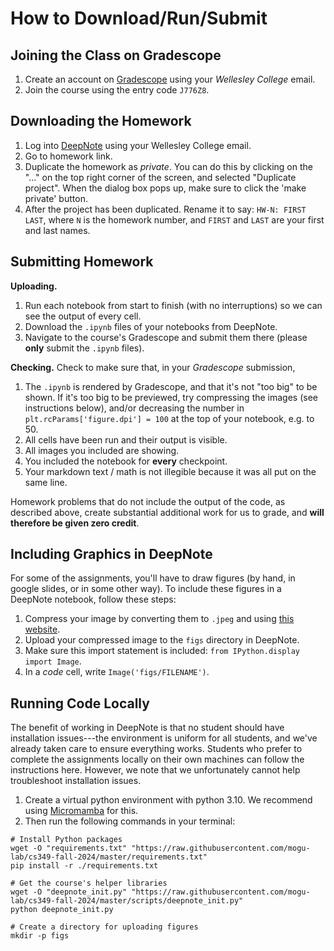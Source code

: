# How to Download/Run/Submit



## Joining the Class on Gradescope

1. Create an account on [Gradescope](https://www.gradescope.com/) using your *Wellesley College* email.
2. Join the course using the entry code `J776Z8`.



## Downloading the Homework

1. Log into [DeepNote](https://deepnote.com/) using your Wellesley College email. 
2. Go to homework link.
3. Duplicate the homework as *private*. You can do this by clicking on the "..." on the top right corner of the screen, and selected "Duplicate project". When the dialog box pops up, make sure to click the 'make private' button.
4. After the project has been duplicated. Rename it to say: `HW-N: FIRST LAST`, where `N` is the homework number, and `FIRST` and `LAST` are your first and last names.



## Submitting Homework

**Uploading.**
1. Run each notebook from start to finish (with no interruptions) so we can see the output of every cell.
2. Download the `.ipynb` files of your notebooks from DeepNote.
3. Navigate to the course's Gradescope and submit them there (please **only** submit the `.ipynb` files).

**Checking.** Check to make sure that, in your *Gradescope* submission,
1. The `.ipynb` is rendered by Gradescope, and that it's not "too big" to be shown. If it's too big to be previewed, try compressing the images (see instructions below), and/or decreasing the number in `plt.rcParams['figure.dpi'] = 100` at the top of your notebook, e.g. to 50.
2. All cells have been run and their output is visible.
3. All images you included are showing.
4. You included the notebook for **every** checkpoint.
5. Your markdown text / math is not illegible because it was all put on the same line. 

Homework problems that do not include the output of the code, as described above, create substantial additional work for us to grade, and **will therefore be given zero credit**.



## Including Graphics in DeepNote

For some of the assignments, you'll have to draw figures (by hand, in google slides, or in some other way). To include these figures in a DeepNote notebook, follow these steps:
1. Compress your image by converting them to `.jpeg` and using [this website](https://imagecompressor.com/). 
2. Upload your compressed image to the `figs` directory in DeepNote.
3. Make sure this import statement is included: `from IPython.display import Image`.
4. In a *code* cell, write `Image('figs/FILENAME')`.



## Running Code Locally

The benefit of working in DeepNote is that no student should have installation issues---the environment is uniform for all students, and we've already taken care to ensure everything works. Students who prefer to complete the assignments locally on their own machines can follow the instructions here. However, we note that we unfortunately cannot help troubleshoot installation issues.

1. Create a virtual python environment with python $3.10$. We recommend using [Micromamba](https://mamba.readthedocs.io/en/latest/user_guide/micromamba.html) for this.
2. Then run the following commands in your terminal:
```
# Install Python packages
wget -O "requirements.txt" "https://raw.githubusercontent.com/mogu-lab/cs349-fall-2024/master/requirements.txt"
pip install -r ./requirements.txt

# Get the course's helper libraries
wget -O "deepnote_init.py" "https://raw.githubusercontent.com/mogu-lab/cs349-fall-2024/master/scripts/deepnote_init.py"
python deepnote_init.py

# Create a directory for uploading figures
mkdir -p figs
```

